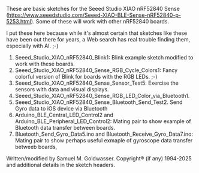These are basic sketches for the Seeed Studio XIAO nRF52840 Sense (https://www.seeedstudio.com/Seeed-XIAO-BLE-Sense-nRF52840-p-5253.html).
Some of these will work with other nRF52840 boards.

I put these here because while it's almost certain that sketches like these have been out there for years, a Web search has real trouble
finding them, especially with AI. ;-)

1. Seeed_Studio_XIAO_nRF52840_Blink1: Blink example sketch modified to work with these boards.
2. Seeed_Studio_XIAO_nRF52840_Sense_RGB_Cycle_Colors1: Fancy colorful version of Blink for boards with the RGB LEDs. ;-)
3. Seeed_Studio_XIAO_nRF52840_Sense_Sensor_Test5: Exercise the sensors with data and visual displays.
4. Seeed_Studio_XIAO_nRF52840_Sense_RGB_LED_Color_via_Bluetooth1.
5. Seeed_Studio_XIAO_nRF52840_Sense_Bluetooth_Send_Test2.  Send Gyro data to iOS device via Bluetooth
6. Arduino_BLE_Central_LED_Control2 and Arduino_BLE_Peripheral_LED_Control2: Mating pair to show example of Bluetooth
   data transfer between boards.
7. Bluetooth_Send_Gyro_Data5.ino and Bluetooth_Receive_Gyro_Data7.ino: Mating pair to show perhaps
   useful exmaple of gyroscope data transfer betweeb boards,

Written/modified by Samuel M. Goldwasser.  Copyright® (if any) 1994-2025 and additional details in the sketch headers.

